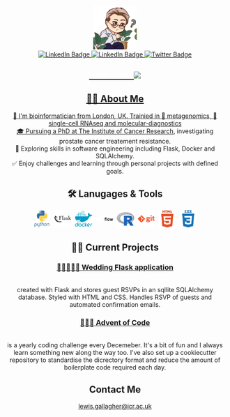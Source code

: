 <div id="header" align="center">
      <img src="chibi.png" width="100px"/>
</div>

<div id="badges" align="center">
    <a href="https://www.linkedin.com/in/lewisgallagher0" target="_blank">
    <img src="https://img.shields.io/badge/LinkedIn-blue?style=for-the-badge&logo=linkedin&logoColor=white" alt="LinkedIn Badge"/>
    <a href="mailto:lewis.gallagher@icr.ac.uk">
    <img src="https://img.shields.io/badge/-Email-green?style=for-the-badge&logoColor=white" alt="LinkedIn Badge"/>
    <a href="https://www.twitter.com/coffeematics" target="_blank">
    <img src="https://img.shields.io/badge/twitter-blue?style=for-the-badge&logo=twitter&logoColor=white" alt="Twitter Badge"/>
</div>
<h1 align="center" style="color:white;font-size:20px;">
    Welcome!
    <img src="https://media.giphy.com/media/hvRJCLFzcasrR4ia7z/giphy.gif" width="20px">
</h1>

<body>
    <div id="aboutme" align="center">
        <h2>👨‍💻 About Me</h2>
        <p>
            🧬 I'm bioinformatician from London, UK. Trainied in 🦠 metagenomics, 🧫 single-cell RNAseq and molecular-diagnostics<br>
            🎓 Pursuing a PhD at <a href="https://www.icr.ac.uk/" target="_blank">The Institute of Cancer Research,</a> investigating prostate cancer treatement resistance.<br>
            🔎 Exploring skills in software engineering including Flask, Docker and SQLAlchemy.<br>
            ✅ Enjoy challenges and learning through personal projects with defined goals.
        </p>
    </div>
    <div align="center">
        <h2>🛠 Lanugages & Tools</h2>
        <img src="https://raw.githubusercontent.com/devicons/devicon/1119b9f84c0290e0f0b38982099a2bd027a48bf1/icons/python/python-original-wordmark.svg" title="Python" alt="Python" width="40" height="40"/>&nbsp;
        <img src="https://raw.githubusercontent.com/devicons/devicon/1119b9f84c0290e0f0b38982099a2bd027a48bf1/icons/flask/flask-original-wordmark.svg" title="Flask" alt="Flask" width="40" height="40"/>&nbsp;
        <img src="https://raw.githubusercontent.com/devicons/devicon/1119b9f84c0290e0f0b38982099a2bd027a48bf1/icons/docker/docker-plain-wordmark.svg" title="docker" alt="docker" width="40" height="40"/>&nbsp;
        <img src="https://github.com/nextflow-io/nextflow/blob/master/docs/images/nextflow-logo.png?raw=true" title="nextflow" alt="nextflow" width="40" style="position:relative;top:-15px" height="9"/>&nbsp;
        <img src="https://raw.githubusercontent.com/devicons/devicon/1119b9f84c0290e0f0b38982099a2bd027a48bf1/icons/r/r-original.svg" title="R" alt="R" width="40" height="40"/>&nbsp;
        <img src="https://raw.githubusercontent.com/devicons/devicon/1119b9f84c0290e0f0b38982099a2bd027a48bf1/icons/git/git-plain-wordmark.svg" title="git" alt="git" width="40" height="40"/>&nbsp;
        <img src="https://raw.githubusercontent.com/devicons/devicon/1119b9f84c0290e0f0b38982099a2bd027a48bf1/icons/html5/html5-plain-wordmark.svg" title="html5" alt="html5" width="40" height="40"/>&nbsp;
        <img src="https://raw.githubusercontent.com/devicons/devicon/1119b9f84c0290e0f0b38982099a2bd027a48bf1/icons/css3/css3-plain-wordmark.svg" title="css3" alt="css3" width="40" height="40"/>
    </div>
    <div id="projects" align="center">
        <h2>👷‍♂️ Current Projects</h2>
        <p>
            <h3><a href="https://github.com/Lewis-Gallagher/wedding-website">👰🏽‍♀️🤵‍♂️ Wedding Flask application</a></h3>
            <br>
            created with Flask and stores guest RSVPs in an sqllite SQLAlchemy database. Styled with HTML and CSS. Handles RSVP of guests and automated confirmation emails.
            <br>
            <h3><a href="https://github.com/Lewis-Gallagher/advent-of-code">🎅🏻🎄 Advent of Code</a></h3>
            <br>
            is a yearly coding challenge every Decemeber.  It's a bit of fun and I always learn something new along the way too.  I've also set up a <a href="https://github.com/Lewis-Gallagher/advent-of-code-cookiecutter"></a>cookiecutter repository</a> to standardise the dicrectory format and reduce the amount of boilerplate code required each day.
        </p>
    </div>
    <div id="contact" align="center">
        <h2>Contact Me</h2>
        <a href="mailto:lewis.gallagher@icr.ac.uk">lewis.gallagher@icr.ac.uk</a><br>    
    </div>
</body>